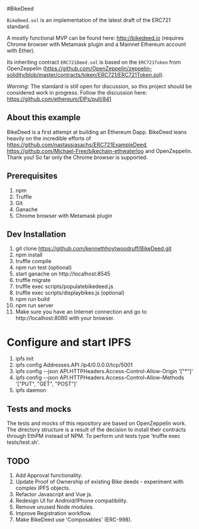 #BikeDeed

`BikeDeed.sol` is an implementation of the latest draft of the ERC721 standard.

A mostly functional MVP can be found here: http://bikedeed.io (requires Chrome browser with Metamask plugin and a Mainnet Ethereum account with Ether).

Its inheriting contract `ERC721Deed.sol` is based on the `ERC721Token` from OpenZeppelin (https://github.com/OpenZeppelin/zeppelin-solidity/blob/master/contracts/token/ERC721/ERC721Token.sol).

*Warning:* The standard is still open for discussion, so this project should be considered work in progress. Follow the discussion here: https://github.com/ethereum/EIPs/pull/841

## About this example

BikeDeed is a first attempt at building an Ethereum Dapp.  BikeDeed leans heavily on the incredible efforts of https://github.com/nastassiasachs/ERC721ExampleDeed, https://github.com/Michael-Free/bikechain-ethwaterloo and OpenZeppelin.  Thank you!  So far only the Chrome browser is supported.

## Prerequisites
1. npm
2. Truffle
3. Git
4. Ganache
5. Chrome browser with Metamask plugin

## Dev Installation
1. git clone https://github.com/kennethhoytwoodruff/BikeDeed.git
2. npm install
3. truffle compile
4. npm run test (optional)
5. start ganache on http://localhost:8545
6. truffle migrate
7. truffle exec scripts/populatebikedeed.js
8. truffle exec scripts/displaybikes.js (optional)
9. npm run build
10. npm run server
11. Make sure you have an Internet connection and go to http://localhost:8080 with your browser.

# Configure and start IPFS
1. ipfs init
2. ipfs config Addresses.API /ip4/0.0.0.0/tcp/5001
3. ipfs config --json API.HTTPHeaders.Access-Control-Allow-Origin '["*"]'
4. ipfs config --json API.HTTPHeaders.Access-Control-Allow-Methods '["PUT", "GET", "POST"]'
5. ipfs daemon

## Tests and mocks

The tests and mocks of this repository are based on OpenZeppelin work. The directory structure is a result of the decision to install their contracts through EthPM instead of NPM.  To perform unit tests type 'truffle exec tests/test.sh'.

## TODO
1. Add Approval functionality.
2. Update Proof of Ownership of existing Bike deeds - experiment with complex IPFS objects.
3. Refactor Javascript and Vue js.
4. Redesign UI for Android/IPhone compatibility.
5. Remove unused Node modules.
6. Improve Registration workflow.
7. Make BikeDeed use 'Composables' (ERC-998).
